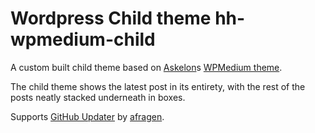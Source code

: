 Wordpress Child theme hh-wpmedium-child
=======================================

A custom built child theme based on [Askelon](https://github.com/Askelon/)s [WPMedium theme](https://github.com/Askelon/WPMedium). 

The child theme shows the latest post in its entirety, with the rest of the posts neatly stacked underneath in boxes. 

Supports [GitHub Updater](https://github.com/afragen/github-updater/) by [afragen](https://github.com/afragen/).
